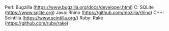 Perl: Bugzilla (https://www.bugzilla.org/docs/developer.html)
C: SQLite (https://www.sqlite.org)
Java: Rhino (https://github.com/mozilla/rhino)
C++: Scintilla (https://www.scintilla.org/)
Ruby: Rake (https://github.com/ruby/rake)
